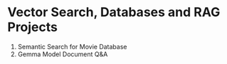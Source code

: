 # Vector Search, Databases and RAG Projects

1. Semantic Search for Movie Database
2. Gemma Model Document Q&A